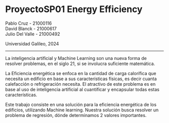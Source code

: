 ﻿# ProyectoSP01 Energy Efficiency

Pablo Cruz - 21000116  
David Blanck  - 21000617  
Julio Del Valle - 21000492  

Universidad Galileo, 2024

---

La inteligencia artificial y Machine Learning son una nueva forma de resolver problemas, en el siglo 21, si se involucra suficiente matemática.


La Eficiencia energética se enfoca en la cantidad de carga calorífica que necesita un edificio en base a sus características físicas, es decir cuanta calefacción o refrigeración necesita. El atractivo de este problema es en base al uso de inteligencia artificial al cuantificar y encapsular todas estas características.


Este trabajo consiste en una solución para la eficiencia energética de los edificios, utilizando Machine learning. Nuestra solución busca resolver un problema de regresión, dónde determinamos 2 valores importantes.
